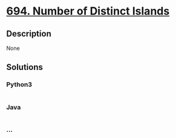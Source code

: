 # [694. Number of Distinct Islands](https://leetcode.com/problems/number-of-distinct-islands)

## Description
None


## Solutions


### Python3

```python

```

### Java

```java

```

### ...
```

```
